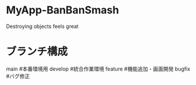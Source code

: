 # MyApp-BanBanSmash
Destroying objects feels great

# ブランチ構成
main    #本番環境用
develop #統合作業環境
feature #機能追加・画面開発
bugfix  #バグ修正

